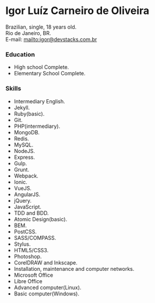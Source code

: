 # Igor Luíz Carneiro de Oliveira

Brazilian, single, 18 years old.  
Rio de Janeiro, BR.  
E-mail: <mailto:igor@devstacks.com.br>

### Education
* High school Complete.
* Elementary School Complete.

### Skills
* Intermediary English.
* Jekyll.
* Ruby(basic).
* Git.
* PHP(intermediary).
* MongoDB.
* Redis.
* MySQL.
* NodeJS.
* Express.
* Gulp.
* Grunt.
* Webpack.
* Ionic.
* VueJS.
* AngularJS.
* jQuery.
* JavaScript.
* TDD and BDD.
* Atomic Design(basic).
* BEM.
* PostCSS.
* SASS/COMPASS.
* Stylus.
* HTML5/CSS3.
* Photoshop.
* CorelDRAW and Inkscape.
* Installation, maintenance and computer networks.
* Microsoft Office
* Libre Office
* Advanced computer(Linux).
* Basic computer(Windows).
